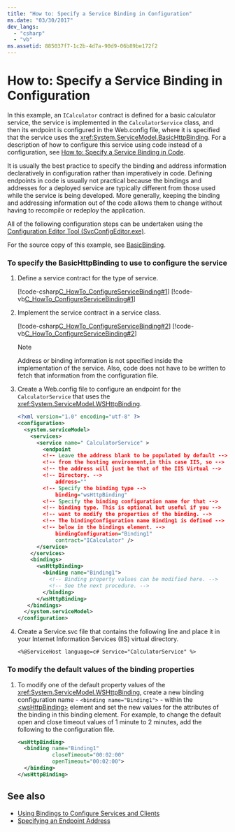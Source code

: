 ```yaml
---
title: "How to: Specify a Service Binding in Configuration"
ms.date: "03/30/2017"
dev_langs: 
  - "csharp"
  - "vb"
ms.assetid: 885037f7-1c2b-4d7a-90d9-06b89be172f2
---
```

# How to: Specify a Service Binding in Configuration
In this example, an `ICalculator` contract is defined for a basic calculator service, the service is implemented in the `CalculatorService` class, and then its endpoint is configured in the Web.config file, where it is specified that the service uses the <xref:System.ServiceModel.BasicHttpBinding>. For a description of how to configure this service using code instead of a configuration, see [How to: Specify a Service Binding in Code](../../../docs/framework/wcf/how-to-specify-a-service-binding-in-code.md).  
  
 It is usually the best practice to specify the binding and address information declaratively in configuration rather than imperatively in code. Defining endpoints in code is usually not practical because the bindings and addresses for a deployed service are typically different from those used while the service is being developed. More generally, keeping the binding and addressing information out of the code allows them to change without having to recompile or redeploy the application.  
  
 All of the following configuration steps can be undertaken using the [Configuration Editor Tool (SvcConfigEditor.exe)](../../../docs/framework/wcf/configuration-editor-tool-svcconfigeditor-exe.md).  
  
 For the source copy of this example, see [BasicBinding](../../../docs/framework/wcf/samples/basicbinding.md).  
  
### To specify the BasicHttpBinding to use to configure the service  
  
1. Define a service contract for the type of service.  
  
     [!code-csharp[C_HowTo_ConfigureServiceBinding#1](../../../samples/snippets/csharp/VS_Snippets_CFX/c_howto_configureservicebinding/cs/source.cs#1)]
     [!code-vb[C_HowTo_ConfigureServiceBinding#1](../../../samples/snippets/visualbasic/VS_Snippets_CFX/c_howto_configureservicebinding/vb/source.vb#1)]  
  
2. Implement the service contract in a service class.  
  
     [!code-csharp[C_HowTo_ConfigureServiceBinding#2](../../../samples/snippets/csharp/VS_Snippets_CFX/c_howto_configureservicebinding/cs/source.cs#2)]
     [!code-vb[C_HowTo_ConfigureServiceBinding#2](../../../samples/snippets/visualbasic/VS_Snippets_CFX/c_howto_configureservicebinding/vb/source.vb#2)]  
  
    > [!NOTE]
    >  Address or binding information is not specified inside the implementation of the service. Also, code does not have to be written to fetch that information from the configuration file.  
  
3. Create a Web.config file to configure an endpoint for the `CalculatorService` that uses the <xref:System.ServiceModel.WSHttpBinding>.  
  
    ```xml  
    <?xml version="1.0" encoding="utf-8" ?>  
    <configuration>  
      <system.serviceModel>  
        <services>  
          <service name=" CalculatorService" >  
            <endpoint   
            <!-- Leave the address blank to be populated by default -->  
            <!-- from the hosting environment,in this case IIS, so -->  
            <!-- the address will just be that of the IIS Virtual -->  
            <!-- Directory. -->  
                address=""   
            <!-- Specify the binding type -->  
                binding="wsHttpBinding"  
            <!-- Specify the binding configuration name for that -->  
            <!-- binding type. This is optional but useful if you -->  
            <!-- want to modify the properties of the binding. -->  
            <!-- The bindingConfiguration name Binding1 is defined -->  
            <!-- below in the bindings element. -->  
                bindingConfiguration="Binding1"  
                contract="ICalculator" />  
          </service>  
        </services>  
        <bindings>  
          <wsHttpBinding>  
            <binding name="Binding1">  
              <!-- Binding property values can be modified here. -->  
              <!-- See the next procedure. -->  
            </binding>  
          </wsHttpBinding>  
       </bindings>  
      </system.serviceModel>  
    </configuration>  
    ```  
  
4. Create a Service.svc file that contains the following line and place it in your Internet Information Services (IIS) virtual directory.  
  
    ```  
    <%@ServiceHost language=c# Service="CalculatorService" %>   
    ```  
  
### To modify the default values of the binding properties  
  
1. To modify one of the default property values of the <xref:System.ServiceModel.WSHttpBinding>, create a new binding configuration name - `<binding name="Binding1">` - within the [\<wsHttpBinding>](../../../docs/framework/configure-apps/file-schema/wcf/wshttpbinding.md) element and set the new values for the attributes of the binding in this binding element. For example, to change the default open and close timeout values of 1 minute to 2 minutes, add the following to the configuration file.  
  
    ```xml  
    <wsHttpBinding>  
      <binding name="Binding1"  
               closeTimeout="00:02:00"  
               openTimeout="00:02:00">  
      </binding>  
    </wsHttpBinding>  
    ```  
  
## See also

- [Using Bindings to Configure Services and Clients](../../../docs/framework/wcf/using-bindings-to-configure-services-and-clients.md)
- [Specifying an Endpoint Address](../../../docs/framework/wcf/specifying-an-endpoint-address.md)
